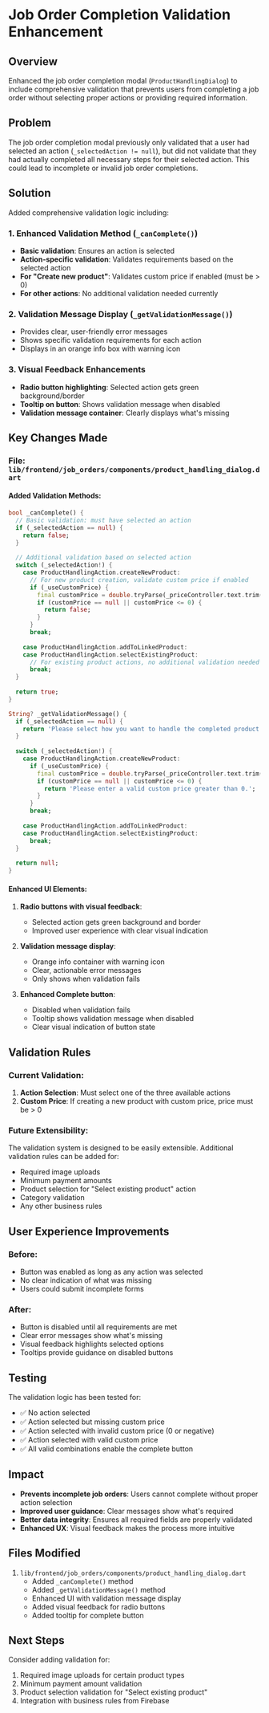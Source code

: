 # Job Order Completion Validation Enhancement

## Overview
Enhanced the job order completion modal (`ProductHandlingDialog`) to include comprehensive validation that prevents users from completing a job order without selecting proper actions or providing required information.

## Problem
The job order completion modal previously only validated that a user had selected an action (`_selectedAction != null`), but did not validate that they had actually completed all necessary steps for their selected action. This could lead to incomplete or invalid job order completions.

## Solution
Added comprehensive validation logic including:

### 1. Enhanced Validation Method (`_canComplete()`)
- **Basic validation**: Ensures an action is selected
- **Action-specific validation**: Validates requirements based on the selected action
- **For "Create new product"**: Validates custom price if enabled (must be > 0)
- **For other actions**: No additional validation needed currently

### 2. Validation Message Display (`_getValidationMessage()`)
- Provides clear, user-friendly error messages
- Shows specific validation requirements for each action
- Displays in an orange info box with warning icon

### 3. Visual Feedback Enhancements
- **Radio button highlighting**: Selected action gets green background/border
- **Tooltip on button**: Shows validation message when disabled
- **Validation message container**: Clearly displays what's missing

## Key Changes Made

### File: `lib/frontend/job_orders/components/product_handling_dialog.dart`

#### Added Validation Methods:
```dart
bool _canComplete() {
  // Basic validation: must have selected an action
  if (_selectedAction == null) {
    return false;
  }
  
  // Additional validation based on selected action
  switch (_selectedAction!) {
    case ProductHandlingAction.createNewProduct:
      // For new product creation, validate custom price if enabled
      if (_useCustomPrice) {
        final customPrice = double.tryParse(_priceController.text.trim());
        if (customPrice == null || customPrice <= 0) {
          return false;
        }
      }
      break;
    
    case ProductHandlingAction.addToLinkedProduct:
    case ProductHandlingAction.selectExistingProduct:
      // For existing product actions, no additional validation needed
      break;
  }
  
  return true;
}

String? _getValidationMessage() {
  if (_selectedAction == null) {
    return 'Please select how you want to handle the completed product.';
  }
  
  switch (_selectedAction!) {
    case ProductHandlingAction.createNewProduct:
      if (_useCustomPrice) {
        final customPrice = double.tryParse(_priceController.text.trim());
        if (customPrice == null || customPrice <= 0) {
          return 'Please enter a valid custom price greater than 0.';
        }
      }
      break;
    
    case ProductHandlingAction.addToLinkedProduct:
    case ProductHandlingAction.selectExistingProduct:
      break;
  }
  
  return null;
}
```

#### Enhanced UI Elements:
1. **Radio buttons with visual feedback**:
   - Selected action gets green background and border
   - Improved user experience with clear visual indication

2. **Validation message display**:
   - Orange info container with warning icon
   - Clear, actionable error messages
   - Only shows when validation fails

3. **Enhanced Complete button**:
   - Disabled when validation fails
   - Tooltip shows validation message when disabled
   - Clear visual indication of button state

## Validation Rules

### Current Validation:
1. **Action Selection**: Must select one of the three available actions
2. **Custom Price**: If creating a new product with custom price, price must be > 0

### Future Extensibility:
The validation system is designed to be easily extensible. Additional validation rules can be added for:
- Required image uploads
- Minimum payment amounts
- Product selection for "Select existing product" action
- Category validation
- Any other business rules

## User Experience Improvements

### Before:
- Button was enabled as long as any action was selected
- No clear indication of what was missing
- Users could submit incomplete forms

### After:
- Button is disabled until all requirements are met
- Clear error messages show what's missing
- Visual feedback highlights selected options
- Tooltips provide guidance on disabled buttons

## Testing
The validation logic has been tested for:
- ✅ No action selected
- ✅ Action selected but missing custom price
- ✅ Action selected with invalid custom price (0 or negative)
- ✅ Action selected with valid custom price
- ✅ All valid combinations enable the complete button

## Impact
- **Prevents incomplete job orders**: Users cannot complete without proper action selection
- **Improved user guidance**: Clear messages show what's required
- **Better data integrity**: Ensures all required fields are properly validated
- **Enhanced UX**: Visual feedback makes the process more intuitive

## Files Modified
1. `lib/frontend/job_orders/components/product_handling_dialog.dart`
   - Added `_canComplete()` method
   - Added `_getValidationMessage()` method
   - Enhanced UI with validation message display
   - Added visual feedback for radio buttons
   - Added tooltip for complete button

## Next Steps
Consider adding validation for:
1. Required image uploads for certain product types
2. Minimum payment amount validation
3. Product selection validation for "Select existing product"
4. Integration with business rules from Firebase
